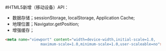#HTML5新增（移动设备）API：
* 数据存储；sessionStorage, localStorage, Application Cache;
* 地理位置；Navigator.getPosition;
* 增强缓存；
```html
<meta name="viewport" content="width=device-width,initial-scale=1.0,
                maximum-scale=1.0,minimum-scale=1.0,user-scaleable=no">
```
